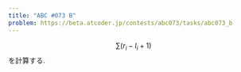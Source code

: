 ```yaml
---
title: "ABC #073 B"
problem: https://beta.atcoder.jp/contests/abc073/tasks/abc073_b
---
```

$$ \sum (r_i-l_i+1) $$ を計算する.
